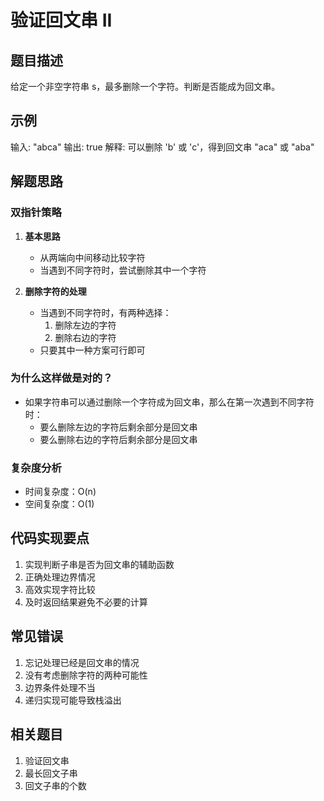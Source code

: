 # 验证回文串 II

## 题目描述
给定一个非空字符串 s，最多删除一个字符。判断是否能成为回文串。

## 示例
输入: "abca"
输出: true
解释: 可以删除 'b' 或 'c'，得到回文串 "aca" 或 "aba"

## 解题思路

### 双指针策略
1. **基本思路**
   - 从两端向中间移动比较字符
   - 当遇到不同字符时，尝试删除其中一个字符

2. **删除字符的处理**
   - 当遇到不同字符时，有两种选择：
     1. 删除左边的字符
     2. 删除右边的字符
   - 只要其中一种方案可行即可

### 为什么这样做是对的？
- 如果字符串可以通过删除一个字符成为回文串，那么在第一次遇到不同字符时：
  - 要么删除左边的字符后剩余部分是回文串
  - 要么删除右边的字符后剩余部分是回文串

### 复杂度分析
- 时间复杂度：O(n)
- 空间复杂度：O(1)

## 代码实现要点
1. 实现判断子串是否为回文串的辅助函数
2. 正确处理边界情况
3. 高效实现字符比较
4. 及时返回结果避免不必要的计算

## 常见错误
1. 忘记处理已经是回文串的情况
2. 没有考虑删除字符的两种可能性
3. 边界条件处理不当
4. 递归实现可能导致栈溢出

## 相关题目
1. 验证回文串
2. 最长回文子串
3. 回文子串的个数 